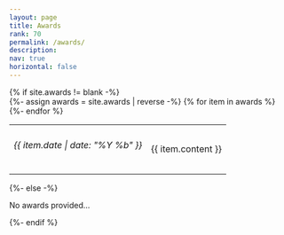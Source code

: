 ```yaml
---
layout: page
title: Awards
rank: 70
permalink: /awards/
description: 
nav: true
horizontal: false
---
```



<div class="news">
  {% if site.awards != blank -%} 
    <div class="table-responsive">
      <table class="table table-sm table-borderless">
      {%- assign awards = site.awards | reverse -%}
      {% for item in awards %} 
        <tr>
          <th scope="row"><h6><label class="badge">{{ item.date | date: "%Y %b" }}</label></h6></th>
          <td>
            {{ item.content }}
          </td>
        </tr>
      {%- endfor %} 
      </table>
    </div>
  {%- else -%} 
    <p>No awards provided...</p>
  {%- endif %} 
</div>
